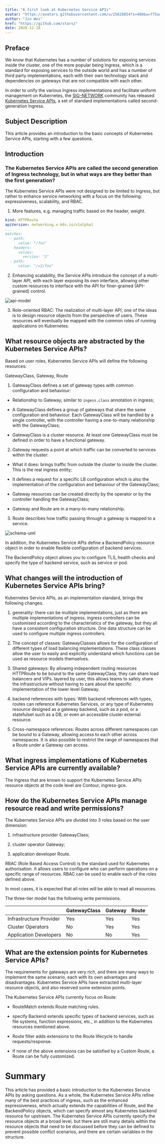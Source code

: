 ```yaml
---
title: "A first look at Kubernetes Service APIs"
avatar: "https://avatars.githubusercontent.com/u/25628854?s=460&u=775adf495b52dd8424de0f2857f89c87a7a29dbd&v=4"
author: "Jin Wei"
href: "https://github.com/starsz"
date: 2020-12-18
---  
```


## Preface

We know that Kubernetes has a number of solutions for exposing services inside the cluster, one of the more popular being Ingress, which is a standard for exposing services to the outside world and has a number of third party implementations, each with their own technology stack and dependencies on gateways that are not compatible with each other.

In order to unify the various Ingress implementations and facilitate uniform management on Kubernetes, the [SIG-NETWORK](https://github.com/kubernetes/community/tree/master/sig-network) community has released [Kubernetes Service APIs](https://kubernetes-sigs.github.io/service-apis/), a set of standard implementations called second-generation Ingress.

## Subject Description

This article provides an introduction to the basic concepts of Kubernetes Service APIs, starting with a few questions.

## Introduction

### The Kubernetes Service APIs are called the second generation of Ingress technology, but in what ways are they better than the first generation?

The Kubernetes Service APIs were not designed to be limited to Ingress, but rather to enhance service networking with a focus on the following: expressiveness, scalability, and RBAC.

1. More features, e.g. managing traffic based on the header, weight.

```yaml
kind: HTTPRoute
apiVersion: networking.x-k8s.io/v1alpha1
...
matches:
  - path:
      value: "/foo"
    headers:
      values:
        version: "2"
  - path:
      value: "/v2/foo"
```

2. Enhancing scalability, the Service APIs introduce the concept of a multi-layer API, with each layer exposing its own interface, allowing other custom resources to interface with the API for finer-grained (API-grained) control.

![api-model](https://gateway-api.sigs.k8s.io/images/api-model.png)

3. Role-oriented RBAC: The realization of multi-layer API, one of the ideas is to design resource objects from the perspective of users. These resources will eventually be mapped with the common roles of running applications on Kubernetes. 

## What resource objects are abstracted by the Kubernetes Service APIs?

Based on user roles, Kubernetes Service APIs will define the following resources:

GatewayClass, Gateway, Route

1. GatewayClass defines a set of gateway types with common configuration and behaviour:

- Relationship to Gateway, similar to `ingess.class` annotation in ingress;

- A GatewayClass defines a group of gateways that share the same configuration and behaviour. Each GatewayClass will be handled by a single controller, with the controller having a one-to-many relationship with the GatewayClass;

- GatewayClass is a cluster resource. At least one GatewayClass must be defined in order to have a functional gateway.

2. Gateway requests a point at which traffic can be converted to services within the cluster:

- What it does: brings traffic from outside the cluster to inside the cluster. This is the real ingress entity;

- It defines a request for a specific LB configuration which is also the implementation of the configuration and behaviour of the GatewayClass;

- Gateway resources can be created directly by the operator or by the controller handling the GatewayClass;

- Gateway and Route are in a many-to-many relationship.

3. Route describes how traffic passing through a gateway is mapped to a service.  

![schema-uml](https://gateway-api.sigs.k8s.io/images/schema-uml.svg)

In addition, the Kubernetes Service APIs define a BackendPolicy resource object in order to enable flexible configuration of backend services.

The BackendPolicy object allows you to configure TLS, health checks and specify the type of backend service, such as service or pod.

## What changes will the introduction of Kubernetes Service APIs bring?

Kubernetes Service APIs, as an implementation standard, brings the following changes.

1. generality: there can be multiple implementations, just as there are multiple implementations of ingress. ingress controllers can be customised according to the characteristics of the gateway, but they all have a consistent configuration structure. One data structure can be used to configure multiple ingress controllers.

2. The concept of classes: GatewayClasses allows for the configuration of different types of load balancing implementations. These class classes allow the user to easily and explicitly understand which functions can be used as resource models themselves.

3. Shared gateways: By allowing independent routing resources HTTPRoute to be bound to the same GatewayClass, they can share load balancers and VIPs. layered by user, this allows teams to safely share the infrastructure without having to care about the specific implementation of the lower level Gateway.

4. backend references with types: With backend references with types, routes can reference Kubernetes Services, or any type of Kubernetes resource designed as a gateway backend, such as a pod, or a statefulset such as a DB, or even an accessible cluster external resource.

5. Cross-namespace references: Routes across different namespaces can be bound to a Gateway, allowing access to each other across namespaces. It is also possible to restrict the range of namespaces that a Route under a Gateway can access.

## What ingress implementations of Kubernetes Service APIs are currently available?

The Ingress that are known to support the Kubernetes Service APIs resource objects at the code level are Contour, ingress-gce.

## How do the Kubernetes Service APIs manage resource read and write permissions?

The Kubernetes Service APIs are divided into 3 roles based on the user dimension:

1. infrastructure provider GatewayClass;

2. cluster operator Gateway;

3. application developer Route.

RBAC (Role Based Access Control) is the standard used for Kubernetes authorisation. It allows users to configure who can perform operations on a specific range of resources. RBAC can be used to enable each of the roles defined above.

In most cases, it is expected that all roles will be able to read all resources.

The three-tier model has the following write permissions.

| | GatewayClass | Gateway | Route |
| --- | --- | --- | --- |
| Infrastructure Provider | Yes | Yes | Yes |
| Cluster Operators | No | Yes | Yes |
| Application Developers | No | No | Yes |

## What are the extension points for Kubernetes Service APIs?

The requirements for gateways are very rich, and there are many ways to implement the same scenario, each with its own advantages and disadvantages. Kubernetes Service APIs have extracted multi-layer resource objects, and also reserved some extension points.

The Kubernetes Service APIs currently focus on Route:

- RouteMatch extends Route matching rules.

- specify Backend extends specific types of backend services, such as file systems, function expressions, etc., in addition to the Kubernetes resources mentioned above.

- Route filter adds extensions to the Route lifecycle to handle requests/response.

- If none of the above extensions can be satisfied by a Custom Route, a Route can be fully customized.

# Summary

This article has provided a basic introduction to the Kubernetes Service APIs by asking questions. As a whole, the Kubernetes Service APIs refine many of the best practices of ingress, such as the enhanced expressiveness, which actually extends the capabilities of Route, and the BackendPolicy objects, which can specify almost any Kubernetes backend resource for upstream. The Kubernetes Service APIs currently specify the resource objects at a broad level, but there are still many details within the resource objects that need to be discussed before they can be defined to prevent possible conflict scenarios, and there are certain variables in the structure.
